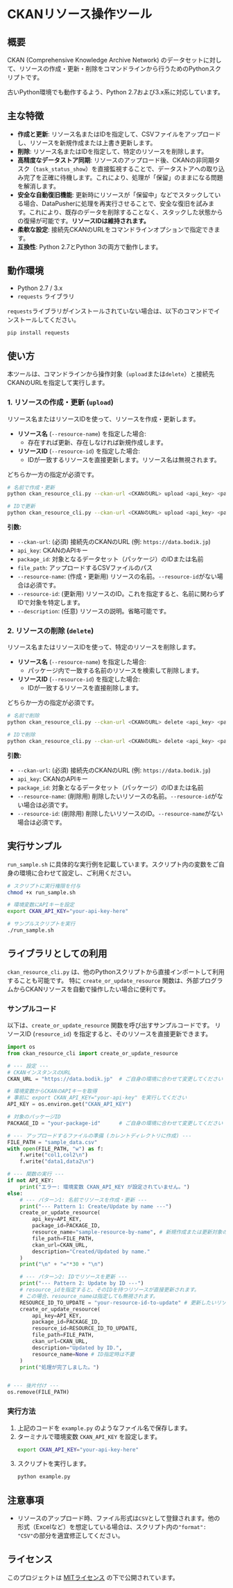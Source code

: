 # CKANリソース操作ツール

## 概要

CKAN (Comprehensive Knowledge Archive Network) のデータセットに対して、リソースの作成・更新・削除をコマンドラインから行うためのPythonスクリプトです。

古いPython環境でも動作するよう、Python 2.7および3.x系に対応しています。

## 主な特徴

- **作成と更新**: リソース名またはIDを指定して、CSVファイルをアップロードし、リソースを新規作成または上書き更新します。
- **削除**: リソース名またはIDを指定して、特定のリソースを削除します。
- **高精度なデータストア同期**: リソースのアップロード後、CKANの非同期タスク（`task_status_show`）を直接監視することで、データストアへの取り込み完了を正確に待機します。これにより、処理が「保留」のままになる問題を解消します。
- **安全な自動復旧機能**: 更新時にリソースが「保留中」などでスタックしている場合、DataPusherに処理を再実行させることで、安全な復旧を試みます。これにより、既存のデータを削除することなく、スタックした状態からの復帰が可能です。**リソースIDは維持されます。**
- **柔軟な設定**: 接続先CKANのURLをコマンドラインオプションで指定できます。
- **互換性**: Python 2.7とPython 3の両方で動作します。

## 動作環境

- Python 2.7 / 3.x
- `requests` ライブラリ

`requests`ライブラリがインストールされていない場合は、以下のコマンドでインストールしてください。
```bash
pip install requests
```

## 使い方

本ツールは、コマンドラインから操作対象（`upload`または`delete`）と接続先CKANのURLを指定して実行します。

### 1. リソースの作成・更新 (`upload`)

リソース名またはリソースIDを使って、リソースを作成・更新します。
- **リソース名** (`--resource-name`) を指定した場合:
  - 存在すれば更新、存在しなければ新規作成します。
- **リソースID** (`--resource-id`) を指定した場合:
  - IDが一致するリソースを直接更新します。リソース名は無視されます。

どちらか一方の指定が必須です。

```bash
# 名前で作成・更新
python ckan_resource_cli.py --ckan-url <CKANのURL> upload <api_key> <package_id> <file_path> --resource-name <リソース名> [--description <説明>]

# IDで更新
python ckan_resource_cli.py --ckan-url <CKANのURL> upload <api_key> <package_id> <file_path> --resource-id <リソースID> [--description <説明>]
```

**引数:**
- `--ckan-url`: (必須) 接続先のCKANのURL (例: `https://data.bodik.jp`)
- `api_key`: CKANのAPIキー
- `package_id`: 対象となるデータセット（パッケージ）のIDまたは名前
- `file_path`: アップロードするCSVファイルのパス
- `--resource-name`: (作成・更新用) リソースの名前。`--resource-id`がない場合は必須です。
- `--resource-id`: (更新用) リソースのID。これを指定すると、名前に関わらずIDで対象を特定します。
- `--description`: (任意) リソースの説明。省略可能です。

### 2. リソースの削除 (`delete`)

リソース名またはリソースIDを使って、特定のリソースを削除します。

- **リソース名** (`--resource-name`) を指定した場合:
  - パッケージ内で一致する名前のリソースを検索して削除します。
- **リソースID** (`--resource-id`) を指定した場合:
  - IDが一致するリソースを直接削除します。

どちらか一方の指定が必須です。

```bash
# 名前で削除
python ckan_resource_cli.py --ckan-url <CKANのURL> delete <api_key> <package_id> --resource-name <リソース名>

# IDで削除
python ckan_resource_cli.py --ckan-url <CKANのURL> delete <api_key> <package_id> --resource-id <リソースID>
```

**引数:**
- `--ckan-url`: (必須) 接続先のCKANのURL (例: `https://data.bodik.jp`)
- `api_key`: CKANのAPIキー
- `package_id`: 対象となるデータセット（パッケージ）のIDまたは名前
- `--resource-name`: (削除用) 削除したいリソースの名前。`--resource-id`がない場合は必須です。
- `--resource-id`: (削除用) 削除したいリソースのID。`--resource-name`がない場合は必須です。

## 実行サンプル

`run_sample.sh` に具体的な実行例を記載しています。スクリプト内の変数をご自身の環境に合わせて設定し、ご利用ください。

```bash
# スクリプトに実行権限を付与
chmod +x run_sample.sh

# 環境変数にAPIキーを設定
export CKAN_API_KEY="your-api-key-here"

# サンプルスクリプトを実行
./run_sample.sh
```

## ライブラリとしての利用

`ckan_resource_cli.py` は、他のPythonスクリプトから直接インポートして利用することも可能です。
特に `create_or_update_resource` 関数は、外部プログラムからCKANリソースを自動で操作したい場合に便利です。

### サンプルコード

以下は、`create_or_update_resource` 関数を呼び出すサンプルコードです。
リソースID (`resource_id`) を指定すると、そのリソースを直接更新できます。

```python
import os
from ckan_resource_cli import create_or_update_resource

# --- 設定 ---
# CKANインスタンスのURL
CKAN_URL = "https://data.bodik.jp"  # ご自身の環境に合わせて変更してください

# 環境変数からCKANのAPIキーを取得
# 事前に export CKAN_API_KEY="your-api-key" を実行してください
API_KEY = os.environ.get("CKAN_API_KEY")

# 対象のパッケージID
PACKAGE_ID = "your-package-id"      # ご自身の環境に合わせて変更してください

# --- アップロードするファイルの準備 (カレントディレクトリに作成) ---
FILE_PATH = "sample_data.csv"
with open(FILE_PATH, "w") as f:
    f.write("col1,col2\n")
    f.write("data1,data2\n")

# --- 関数の実行 ---
if not API_KEY:
    print("エラー: 環境変数 CKAN_API_KEY が設定されていません。")
else:
    # --- パターン1: 名前でリソースを作成・更新 ---
    print("--- Pattern 1: Create/Update by name ---")
    create_or_update_resource(
        api_key=API_KEY,
        package_id=PACKAGE_ID,
        resource_name="sample-resource-by-name", # 新規作成または更新対象の名前
        file_path=FILE_PATH,
        ckan_url=CKAN_URL,
        description="Created/Updated by name."
    )
    print("\n" + "="*30 + "\n")

    # --- パターン2: IDでリソースを更新 ---
    print("--- Pattern 2: Update by ID ---")
    # resource_idを指定すると、そのIDを持つリソースが直接更新されます。
    # この場合、resource_nameは指定しても無視されます。
    RESOURCE_ID_TO_UPDATE = "your-resource-id-to-update" # 更新したいリソースのIDを指定
    create_or_update_resource(
        api_key=API_KEY,
        package_id=PACKAGE_ID,
        resource_id=RESOURCE_ID_TO_UPDATE,
        file_path=FILE_PATH,
        ckan_url=CKAN_URL,
        description="Updated by ID.",
        resource_name=None # ID指定時は不要
    )
    print("処理が完了しました。")


# --- 後片付け ---
os.remove(FILE_PATH)
```

### 実行方法

1. 上記のコードを `example.py` のようなファイル名で保存します。
2. ターミナルで環境変数 `CKAN_API_KEY` を設定します。
   ```bash
   export CKAN_API_KEY="your-api-key-here"
   ```
3. スクリプトを実行します。
   ```bash
   python example.py
   ```

## 注意事項

- リソースのアップロード時、ファイル形式は`CSV`として登録されます。他の形式（Excelなど）を想定している場合は、スクリプト内の`"format": "CSV"`の部分を適宜修正してください。

## ライセンス

このプロジェクトは [MITライセンス](LICENSE) の下で公開されています。
